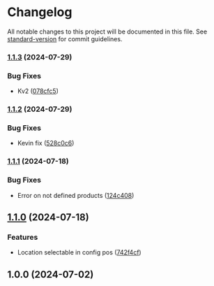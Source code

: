# Changelog

All notable changes to this project will be documented in this file. See [standard-version](https://github.com/conventional-changelog/standard-version) for commit guidelines.

### [1.1.3](https://github.com/muninmx/premiumbikes/compare/v1.1.2...v1.1.3) (2024-07-29)


### Bug Fixes

* Kv2 ([078cfc5](https://github.com/muninmx/premiumbikes/commit/078cfc5351914234c20426ad44bdbecfc23b99ea))

### [1.1.2](https://github.com/muninmx/premiumbikes/compare/v1.1.1...v1.1.2) (2024-07-29)


### Bug Fixes

* Kevin fix ([528c0c6](https://github.com/muninmx/premiumbikes/commit/528c0c697706e993e10bd1bf06dda74e27488b6a))

### [1.1.1](https://github.com/tuodoo-modulos/stock_no_negative_pos/compare/v1.1.0...v1.1.1) (2024-07-18)


### Bug Fixes

* Error on not defined products ([124c408](https://github.com/tuodoo-modulos/stock_no_negative_pos/commit/124c40839d65a5d3673952679197750df26cd7cb))

## [1.1.0](https://github.com/tuodoo-modulos/stock_no_negative_pos/compare/v1.0.0...v1.1.0) (2024-07-18)


### Features

* Location selectable in config pos ([742f4cf](https://github.com/tuodoo-modulos/stock_no_negative_pos/commit/742f4cf30d8cd22e8b4ab72b40eb3728a40ca6c2))

## 1.0.0 (2024-07-02)
